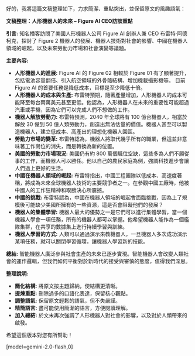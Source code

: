 好的，我將這篇文稿整理如下，力求簡潔、重點突出，並保留原文的風趣語氣：

**文稿整理：人形機器人的未來 – Figure AI CEO訪談重點**

**引言:** 知名播客訪問了美國人形機器人公司 Figure AI 創辦人兼 CEO 布雷特·阿德柯克，探討了 Figure 2 機器人的發展、機器人技術對社會的影響、中國在機器人領域的崛起，以及未來勞動力市場和社會演變等議題。

**主要內容:**

*   **人形機器人的進展:** Figure AI 的 Figure 02 相較於 Figure 01 有了顯著提升，包括電池容量翻倍、引入航空領域的外骨骼結構、增加機載攝影機等。 目前 Figure AI 的首要任務是降低成本，目標是至少降低十倍。
*   **人形機器人的成本與生產:** 布雷特預期，隨著產量增加，人形機器人的成本可能降至每台兩萬美元甚至更低。他認為，人形機器人在未來的重要性可能超過汽車或手機，因為它們可以完成人們不想做的工作。
*   **機器人解放勞動力:** 布雷特預測，2040 年全球將有 100 億台機器人，相當於解放 30 億到 50 億人類勞動力，創造出無法估量的價值。機器人甚至可以製造機器人，建立低成本、高產出的理想化機器人園區。
*   **勞動力市場的變革:** 布雷特認為，機器人將取代幾乎所有的職業，但這並非意味著工作崗位的消失，而是轉換為新的位置。
*   **美國的勞動力市場現況:** 美國仍有約 800 萬個職位空缺，這些多為人們不願從事的工作，而機器人可以勝任。他以自己的農民家庭為例，強調科技進步會讓人們過上更好的生活。
*   **中國在機器人領域的崛起:** 布雷特指出，中國工程團隊以低成本、高速度著稱，將成為未來全球機器人技術的主要競爭者之一。在參觀中國工廠時，他被中國人的工作狂精神和取勝決心所震撼。
*   **中國的挑戰:** 布雷特認為，中國在機器人領域的崛起會面臨挑戰，因為上了規模後可能缺少美國所擁有的一些資源，這是否會阻礙他們的發展？
*   **機器人的集體學習:** 機器人最大的優勢之一是它們可以進行集體學習，當一個機器人學會一項任務，所有的機器人都可以掌握。他希望機器人能作為一個艦隊集群，在共享的數據集上進行持續學習與訓練。
*   **機器人學習的方式:** 人類可以通過演示來教機器人，一旦機器人多次成功演示某項任務，就可以關閉學習循環，讓機器人學習新的技能。

**總結:** 智能機器人廣泛參與社會生產的未來已逐步實現。智能機器人會改變人類社會的運作邏輯，但我們如何平衡對於新時代的接受與審慎的態度，值得我們深思。

**整理說明:**

*   **簡化結構:** 將原文按主題歸納，使結構更清晰。
*   **提煉重點:** 刪除過多的口語化表達，保留核心觀點。
*   **調整語氣:** 保留原文輕鬆的語氣，但不失嚴謹。
*   **精簡語言:** 盡可能使用簡潔的語言，方便閱讀理解。
*   **加入總結:** 於文末再次強調了人形機器人對社會的影響，以及對於人類帶來的啟發。

希望這個版本對您有所幫助！

[model=gemini-2.0-flash,0]
